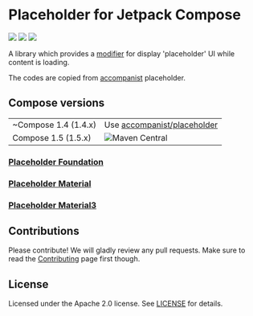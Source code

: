 # Placeholder for Jetpack Compose

<a href="https://github.com/fornewid/placeholder/actions/workflows/build.yaml"><img src="https://github.com/fornewid/placeholder/actions/workflows/build.yaml/badge.svg"/></a>
<a href="https://opensource.org/licenses/Apache-2.0"><img src="https://img.shields.io/badge/License-Apache%202.0-blue.svg"/></a>
<a href='https://developer.android.com'><img src='http://img.shields.io/badge/platform-android-green.svg'/></a>

A library which provides a [modifier][modifier] for display 'placeholder' UI while content is loading.

The codes are copied from [accompanist][accompanist] placeholder.

## Compose versions

<table>
 <tr>
  <td>~Compose 1.4 (1.4.x)</td><td>Use <a href='https://github.com/google/accompanist'>accompanist/placeholder</a></td>
 </tr>
 <tr>
  <td>Compose 1.5 (1.5.x)</td><td><img alt="Maven Central" src="https://img.shields.io/maven-central/v/io.github.fornewid/placeholder-foundation"></td>
 </tr>
</table>


### [Placeholder Foundation](./foundation/)

### [Placeholder Material](./material/)

### [Placeholder Material3](./material3/)

## Contributions

Please contribute! We will gladly review any pull requests.
Make sure to read the [Contributing](../contributing) page first though.

## License

Licensed under the Apache 2.0 license. See [LICENSE](LICENSE) for details.

  [accompanist]: https://github.com/google/accompanist
  [modifier]: https://developer.android.com/reference/kotlin/androidx/compose/ui/Modifier